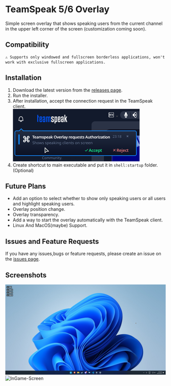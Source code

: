 # TeamSpeak 5/6 Overlay

Simple screen overlay that shows speaking users from the current channel in the upper left corner of the screen (customization coming soon).

## Compatibility

```
⚠️ Supports only windowed and fullscreen borderless applications, won't work with exclusive fullscreen applications.
```

## Installation

1. Download the latest version from the [releases page](https://github.com/PandaDex/TeamSpeak-6-Overlay/releases).
2. Run the installer.
3. After installation, accept the connection request in the TeamSpeak client. <br>
   ![Accept-Connection](./markdown/accept.png)
4. Create shortcut to main executable and put it in `shell:startup` folder. (Optional)

## Future Plans

- Add an option to select whether to show only speaking users or all users and highlight speaking users.
- Overlay position change.
- Overlay transparency.
- Add a way to start the overlay automatically with the TeamSpeak client.
- Linux And MacOS(maybe) Support.

## Issues and Feature Requests

If you have any issues,bugs or feature requests, please create an issue on the [issues page](https://github.com/PandaDex/TeamSpeak-6-Overlay/issues).

## Screenshots

![Desktop-Screen](./markdown/desktop.png)
![InGame-Screen](./markdown/game.png)

